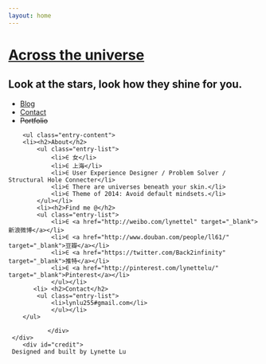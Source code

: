 ```yaml
---
layout: home
---
```


<div class="index-content blog">
    <div class="section">
    <div class="section2">
    <div class="header">
     <h1><a href="/">Across the universe</a></h1>
     <h2>Look at the stars, look how they shine for you.</h2>
   </div>
        <ul class="artical-cate">
            <li class="on"><a href="/blog">Blog</a></li>
            	<ul class="dropdown" style="display:none;">
            	<li><a href="/blog/Float to left>Float to left</a>"</li>
            	<li><a href="/blog/For the record">For the record</a></li>
            	<li><a href="/blog/Blahblahblah">Blahblahblah</a></li>
            	</ul>
            <li><a href="/contact">Contact</a></li>
            <li><strike>Portfolio</strike></li>
        </ul>

        <ul class="entry-content">
        <li><h2>About</h2>
        	<ul class="entry-list">
        		<li>∈ 女</li>
        		<li>∈ 上海</li>
        		<li>∈ User Experience Designer / Problem Solver / Structural Hole Connecter</li>
        		<li>∈ There are universes beneath your skin.</li>
        		<li>∈ Theme of 2014: Avoid default mindsets.</li>
        	</ul></li>
        	<li><h2>Find me @</h2>
        	<ul class="entry-list">
        		<li>∈ <a href="http://weibo.com/lynettel" target="_blank"> 新浪微博</a></li>
        		<li>∈ <a href="http://www.douban.com/people/ll61/" target="_blank">豆瓣</a></li>
        		<li>∈ <a href="https://twitter.com/Back2infinity" target="_blank">推特</a></li>
        		<li>∈ <a href="http://pinterest.com/lynettelu/" target="_blank">Pinterest</a></li>
            	</ul></li>
           <li> <h2>Contact</h2>
        	<ul class="entry-list">
        		<li>lynlu255#gmail.com</li>
        		</ul></li>
        </ul>

               </div>
     </div>  
        <div id="credit">
     Designed and built by Lynette Lu
 </div>

  </div>

  <script>
  (function(i,s,o,g,r,a,m){i['GoogleAnalyticsObject']=r;i[r]=i[r]||function(){
  (i[r].q=i[r].q||[]).push(arguments)},i[r].l=1*new Date();a=s.createElement(o),
  m=s.getElementsByTagName(o)[0];a.async=1;a.src=g;m.parentNode.insertBefore(a,m)
  })(window,document,'script','//www.google-analytics.com/analytics.js','ga');

  ga('create', 'UA-48632403-1', 'lynettelu.co');
  ga('send', 'pageview');

</script>
